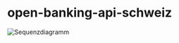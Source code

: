 # open-banking-api-schweiz
![Sequenzdiagramm](http://www.plantuml.com/plantuml/png/UDgkA4B0K2vJSCp9Im80)
